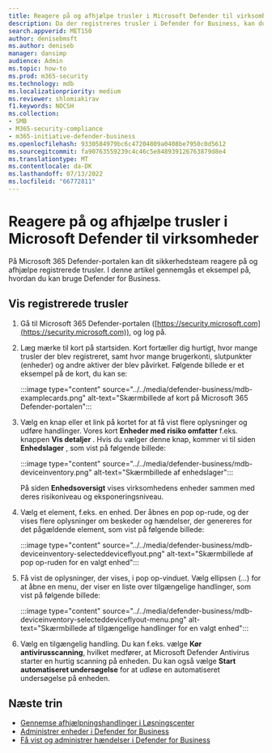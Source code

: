 ```yaml
---
title: Reagere på og afhjælpe trusler i Microsoft Defender til virksomheder
description: Da der registreres trusler i Defender for Business, kan du reagere på disse trusler. Se, hvordan du bruger enhedsoversigtsvisningen.
search.appverid: MET150
author: denisebmsft
ms.author: deniseb
manager: dansimp
audience: Admin
ms.topic: how-to
ms.prod: m365-security
ms.technology: mdb
ms.localizationpriority: medium
ms.reviewer: shlomiakirav
f1.keywords: NOCSH
ms.collection:
- SMB
- M365-security-compliance
- m365-initiative-defender-business
ms.openlocfilehash: 9330584979bc6c47204809a0408be7950c0d5612
ms.sourcegitcommit: fa90763559239c4c46c5e848939126763879d8e4
ms.translationtype: MT
ms.contentlocale: da-DK
ms.lasthandoff: 07/13/2022
ms.locfileid: "66772811"
---
```

# <a name="respond-to-and-mitigate-threats-in-microsoft-defender-for-business"></a>Reagere på og afhjælpe trusler i Microsoft Defender til virksomheder

På Microsoft 365 Defender-portalen kan dit sikkerhedsteam reagere på og afhjælpe registrerede trusler. I denne artikel gennemgås et eksempel på, hvordan du kan bruge Defender for Business.


## <a name="view-detected-threats"></a>Vis registrerede trusler

1. Gå til Microsoft 365 Defender-portalen ([https://security.microsoft.com](https://security.microsoft.com)), og log på.

2. Læg mærke til kort på startsiden. Kort fortæller dig hurtigt, hvor mange trusler der blev registreret, samt hvor mange brugerkonti, slutpunkter (enheder) og andre aktiver der blev påvirket. Følgende billede er et eksempel på de kort, du kan se:

   :::image type="content" source="../../media/defender-business/mdb-examplecards.png" alt-text="Skærmbillede af kort på Microsoft 365 Defender-portalen":::

3. Vælg en knap eller et link på kortet for at få vist flere oplysninger og udføre handlinger. Vores kort **Enheder med risiko omfatter** f.eks. knappen **Vis detaljer** . Hvis du vælger denne knap, kommer vi til siden **Enhedslager** , som vist på følgende billede:

   :::image type="content" source="../../media/defender-business/mdb-deviceinventory.png" alt-text="Skærmbillede af enhedslager":::

   På siden **Enhedsoversigt** vises virksomhedens enheder sammen med deres risikoniveau og eksponeringsniveau.

4. Vælg et element, f.eks. en enhed. Der åbnes en pop op-rude, og der vises flere oplysninger om beskeder og hændelser, der genereres for det pågældende element, som vist på følgende billede:  

   :::image type="content" source="../../media/defender-business/mdb-deviceinventory-selecteddeviceflyout.png" alt-text="Skærmbillede af pop op-ruden for en valgt enhed":::

5. Få vist de oplysninger, der vises, i pop op-vinduet. Vælg ellipsen (...) for at åbne en menu, der viser en liste over tilgængelige handlinger, som vist på følgende billede: 

   :::image type="content" source="../../media/defender-business/mdb-deviceinventory-selecteddeviceflyout-menu.png" alt-text="Skærmbillede af tilgængelige handlinger for en valgt enhed":::

6. Vælg en tilgængelig handling. Du kan f.eks. vælge **Kør antivirusscanning**, hvilket medfører, at Microsoft Defender Antivirus starter en hurtig scanning på enheden. Du kan også vælge **Start automatiseret undersøgelse** for at udløse en automatiseret undersøgelse på enheden.

## <a name="next-steps"></a>Næste trin

- [Gennemse afhjælpningshandlinger i Løsningscenter](mdb-review-remediation-actions.md)
- [Administrer enheder i Defender for Business](mdb-manage-devices.md)
- [Få vist og administrer hændelser i Defender for Business](mdb-view-manage-incidents.md)
